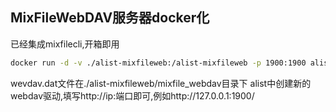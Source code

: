 ## MixFileWebDAV服务器docker化
已经集成mixfilecli,开箱即用
```bash
docker run -d -v ./alist-mixfileweb:/alist-mixfileweb -p 1900:1900 alist-mixfileweb:1.0
```
wevdav.dat文件在./alist-mixfileweb/mixfile_webdav目录下
alist中创建新的webdav驱动,填写http://ip:端口即可,例如http://127.0.0.1:1900/ 
